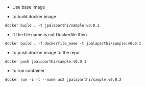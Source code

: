 - Use base image


- to build docker image

```docker build . -t jpalaparthi/sample:v0.0.1```

- if the file name is not Dockerfile then

```docker build . -f dockerfile_name -t jpalaparthi/sample:v0.0.1```

- to push docker image to the repo

```docker push jpalaparthi/sample:v0.0.1```

- to run container

```docker run -i -t --name us2 jpalaparthi/sample:v0.0.2```